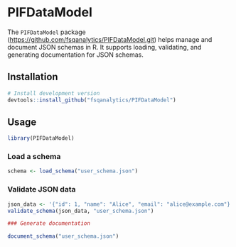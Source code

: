 
<!-- README.md is generated from README.Rmd. Please edit that file -->

# PIFDataModel

The `PIFDataModel` package
(<https://github.com/fsqanalytics/PIFDataModel.git>) helps manage and
document JSON schemas in R. It supports loading, validating, and
generating documentation for JSON schemas.

## Installation

``` r
# Install development version
devtools::install_github("fsqanalytics/PIFDataModel")
```

## Usage

``` r
library(PIFDataModel)
```

### Load a schema

``` r
schema <- load_schema("user_schema.json")
```

### Validate JSON data

``` r
json_data <- '{"id": 1, "name": "Alice", "email": "alice@example.com"}'
validate_schema(json_data, "user_schema.json")

### Generate documentation
```

``` r
document_schema("user_schema.json")
```
